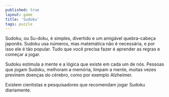 ```yaml
---
published: true
layout: game
title: 'Sudoku'
tags: puzzle
---
```

Sudoku, ou Su-doku, é simples, divertido e um amigável quebra-cabeça japonês. Sudoku usa números, mas matemática não é necessária, e por isso ele é tão popular. Tudo que você precisa fazer é aprender as regras e começar a jogar.







Sudoku estimula a mente e a lógica que existe em cada um de nós. Pessoas que jogam Sudoku, melhoram a memória, limpam a mente, muitas vezes previnem doenças do cérebro, como por exemplo Alzheimer.

Existem cientistas e pesquisadores que recomendam jogar Sudoku diariamente.